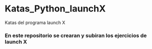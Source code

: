 # Katas_Python_launchX
Katas del programa launch X

### En este repositorio se crearan y subiran los ejercicios de launch X
